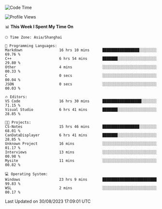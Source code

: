 <!--START_SECTION:waka-->
![Code Time](http://img.shields.io/badge/Code%20Time-1%2C210%20hrs%2019%20mins-blue)

![Profile Views](http://img.shields.io/badge/Profile%20Views-0-blue)

📊 **This Week I Spent My Time On** 

```text
🕑︎ Time Zone: Asia/Shanghai

💬 Programming Languages: 
Markdown                 16 hrs 10 mins      █████████████████░░░░░░░░   69.76 % 
C++                      6 hrs 54 mins       ███████░░░░░░░░░░░░░░░░░░   29.80 % 
Other                    4 mins              ░░░░░░░░░░░░░░░░░░░░░░░░░   00.33 % 
C                        0 secs              ░░░░░░░░░░░░░░░░░░░░░░░░░   00.04 % 
JSON                     0 secs              ░░░░░░░░░░░░░░░░░░░░░░░░░   00.03 % 

🔥 Editors: 
VS Code                  16 hrs 30 mins      ██████████████████░░░░░░░   71.15 % 
Visual Studio            6 hrs 41 mins       ███████░░░░░░░░░░░░░░░░░░   28.85 % 

🐱‍💻 Projects: 
CS-Notes                 15 hrs 46 mins      █████████████████░░░░░░░░   68.01 % 
CanDataDisplayer         6 hrs 41 mins       ███████░░░░░░░░░░░░░░░░░░   28.85 % 
Unknown Project          16 mins             ░░░░░░░░░░░░░░░░░░░░░░░░░   01.17 % 
Interviews               13 mins             ░░░░░░░░░░░░░░░░░░░░░░░░░   00.98 % 
Mysite                   11 mins             ░░░░░░░░░░░░░░░░░░░░░░░░░   00.82 % 

💻 Operating System: 
Windows                  23 hrs 9 mins       █████████████████████████   99.83 % 
WSL                      2 mins              ░░░░░░░░░░░░░░░░░░░░░░░░░   00.17 % 
```


 Last Updated on 30/08/2023 17:09:01 UTC
<!--END_SECTION:waka-->